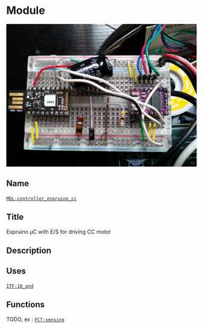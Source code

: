# Module
![](viewme.jpg)

## Name
[`MDL-controller_espruino_cc`]()

## Title
Espruino µC with E/S for driving CC motor

## Description

## Uses
[`ITF-10_gnd`](../../interfaces/ITF-10_gnd)

## Functions
TODO, ex : [`FCT-sensing`](../../functions/FCT-sensing)
